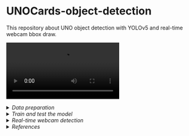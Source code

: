 # UNOCards-object-detection
This repository about UNO object detection with YOLOv5 and real-time webcam bbox draw.


![Real-time detection without GPU](https://user-images.githubusercontent.com/58363847/160473062-77fae549-912c-4ab9-88a9-8e5e7b984680.mp4)

<details>
  <summary><em>Data preparation</em></summary>
  Using the reference materials, you can find a link to the dataset. You can preprocess dataset in roboflow. As you know YOLOv5 еakes image size 416x416, so I     resized it to this size. To use the dataset you need to click as in the following photos:
  


</details>
<details>
  <summary><em>Train and test the model</em></summary>
  To see how to define model configuration and architecture, train and detect model you need to clone my repo and open file "Train_Yolov5.ipynb".
  In folder weights I saved my post-train weights. You can use them or save your.
  
  </details>
<details>
  <summary><em>Real-time webcam detection</em></summary>
  To see how to define model configuration and architecture, train and detect model you need to clone my repo and open file Real_time_webcam_Yolov5.ipynb.
  This notebook is using file webcamdetect.py where you may find necessary functions.
  </details>
<details>
  <summary><em>References</em></summary>
  1. https://public.roboflow.com/object-detection/uno-cards - Uno cards dataset;
  2. https://github.com/ultralytics/yolov5 - Original repo of YOLOv5;
  3. https://models.roboflow.com/ - Model zoo from roboflow;
  4. https://www.youtube.com/watch?v=nDPWywWRIRo&t=3256s&ab_channel=StanfordUniversitySchoolofEngineering - Basic Object Detection knowledge;
  5. https://www.youtube.com/watch?v=MdF6x6ZmLAY&t=1508s - Yolov5 tutorial;
  6. https://www.youtube.com/watch?v=NU9Xr_NYslo&t=607s - Yolov5 tutorial;
  7. https://www.youtube.com/watch?v=yfDjsuxIKA4&t=2718s - Training other models using Tensorflow Object Detection;
  8. https://www.youtube.com/watch?v=pnntrewH0xg&t=151s - Example of web-app for testing your model;
  9. https://www.youtube.com/watch?v=TB-fdISzpHQ&t=3717s - Another Basic Object Detection knowledge;
  10. https://towardsdatascience.com/yolo-v4-or-yolo-v5-or-pp-yolo-dad8e40f7109 - Difference between the last YOLO-type models
  11. https://techzizou.com/category/object-detection/ - Web app on tf2;
  12. https://github.com/tensorflow/models/blob/master/research/object_detection/g3doc/tf2_detection_zoo.md - model zoo(tf2);
</details>



